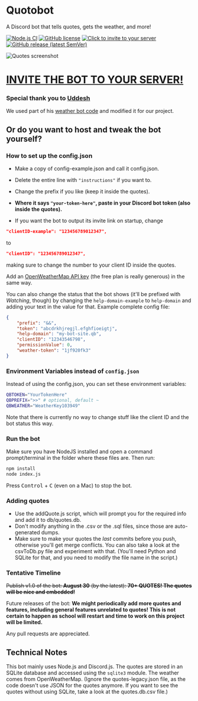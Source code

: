 # Quotobot
A Discord bot that tells quotes, gets the weather, and more!

[![Node.js CI](https://github.com/ssharker21/quotobot/workflows/Node.js%20CI/badge.svg)](https://github.com/ssharker21/quotobot/actions)  [![GitHub license](https://img.shields.io/github/license/ssharker21/quotobot)](https://github.com/ssharker21/quotobot/blob/master/LICENSE)  [![Click to invite to your server](https://img.shields.io/static/v1?label=Invite%20to&message=your%20server&color=7289DA&logo=Discord)](http://quotobot.ml)
[![GitHub release (latest SemVer)](https://img.shields.io/github/v/release/ssharker21/quotobot?logo=github&sort=semver)](https://github.com/ssharker21/quotobot/releases)


![Quotes screenshot](https://user-images.githubusercontent.com/25331232/91901407-2e907c00-ec6e-11ea-96a7-e7d8dc3ada8a.png)


# [INVITE THE BOT TO YOUR SERVER!](http://quotobot.ml)

### Special thank you to [Uddesh](https://github.com/UddeshJain)
We used part of his [weather bot code](https://github.com/UddeshJain/Discord-Weather-Bot) and modified it for our project.

## Or do you want to host and tweak the bot yourself?

### How to set up the config.json
- Make a copy of config-example.json and call it config.json. 

- Delete the entire line with `"instructions"` if you want to.

- Change the prefix if you like (keep it inside the quotes). 

- **Where it says `"your-token-here"`, paste in your Discord bot token (also inside the quotes).**

- If you want the bot to output its invite link on startup, change
```json
"clientID-example": "123456789012347",
```
to
```json
"clientID": "123456789012347",
```

making sure to change the number to your client ID inside the quotes.

Add an [OpenWeatherMap API key](https://openweathermap.org/guide#how) (the free plan is really generous) in the same way. 

You can also change the status that the bot shows (it'll be prefixed with *Watching*, though) by changing the `help-domain-example` to `help-domain` and adding your text in the value for that. Example complete config file:
```json
{
    "prefix": "&&",
    "token": "abcdrkhjregjl.efghfioeigtj",
    "help-domain": "my-bot-site.qb",
    "clientID": "12343546798",
    "permissionValue": 0,
    "weather-token": "1jf920fk3"
}
```
### Environment Variables instead of `config.json`
Instead of using the config.json, you can set these environment variables:
```bash
QBTOKEN="YourTokenHere"
QBPREFIX=">>" # optional, default ~
QBWEATHER="WeatherKey103949"
```
Note that there is currently no way to change stuff like the client ID and the bot status this way.
### Run the bot
Make sure you have NodeJS installed and open a command prompt/terminal in the folder where these files are. Then run:
```bash
npm install
node index.js
```
Press <kbd>Control</kbd> + <kbd>C</kbd> (even on a Mac) to stop the bot.
### Adding quotes
- Use the addQuote.js script, which will prompt you for the required info and add it to db/quotes.db.
- Don't modify anything in the .csv or the .sql files, since those are auto-generated dumps.
- Make sure to make your quotes the *last* commits before you push, otherwise you'll get merge conflicts.
You can also take a look at the csvToDb.py file and experiment with that. (You'll need Python and SQLite for that, and you need to modify the file name in the script.)
### Tentative Timeline
~~Publish v1.0 of the bot: **August 30** (by the latest): **70+ QUOTES! The quotes will be nice and embedded!**~~

Future releases of the bot: **We might periodically add more quotes and features, including general features unrelated to quotes! This is not certain to happen as school will restart and time to work on this project will be limited.**

Any pull requests are appreciated.
## Technical Notes
This bot mainly uses Node.js and Discord.js. The quotes are stored in an SQLite database and accessed using the `sqlite3` module. The weather comes from OpenWeatherMap. (Ignore the quotes-legacy.json file, as the code doesn't use JSON for the quotes anymore. If you want to see the quotes without using SQLite, take a look at the quotes.db.csv file.)
